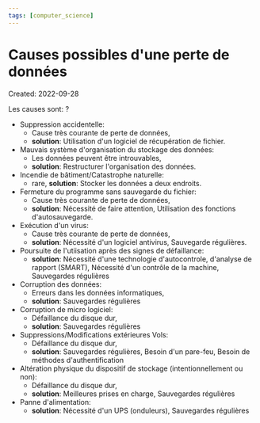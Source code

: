 ```yaml
---
tags: [computer_science]
---
```

# Causes possibles d'une perte de données
Created: 2022-09-28

Les causes sont:
?
- Suppression accidentelle:
	- Cause très courante de perte de données,
	- **solution**: Utilisation d'un logiciel de récupération de fichier.
- Mauvais système d'organisation du stockage des données:
	- Les données peuvent être introuvables,
	- **solution**: Restructurer l'organisation des données.
- Incendie de bâtiment/Catastrophe naturelle:
	- rare, **solution**: Stocker les données a deux endroits.
- Fermeture du programme sans sauvegarde du fichier:
	- Cause très courante de perte de données,
	- **solution**: Nécessité de faire attention, Utilisation des fonctions d'autosauvegarde.
- Exécution d'un virus:
	- Cause très courante de perte de données,
	- **solution**: Nécessité d'un logiciel antivirus, Sauvegarde régulières.
- Poursuite de l'utiisation après des signes de défaillance:
	- **solution**: Nécessité d'une technologie d'autocontrole, d'analyse de rapport (SMART), Nécessité d'un contrôle de la machine, Sauvegardes régulières
- Corruption des données:
	- Erreurs dans les données informatiques,
	- **solution**: Sauvegardes régulières
- Corruption de micro logiciel:
	- Défaillance du disque dur,
	- **solution**: Sauvegardes régulières
- Suppressions/Modifications extérieures Vols:
	- Défaillance du disque dur,
	- **solution**: Sauvegardes régulières, Besoin d'un pare-feu, Besoin de méthodes d'authentification
- Altération physique du dispositif de stockage (intentionnellement ou non):
	- Défaillance du disque dur,
	- **solution**: Meilleures prises en charge, Sauvegardes régulières
- Panne d'alimentation:
	- **solution**: Nécessité d'un UPS (onduleurs), Sauvegardes régulières
<!--SR:!2024-04-26,127,210-->